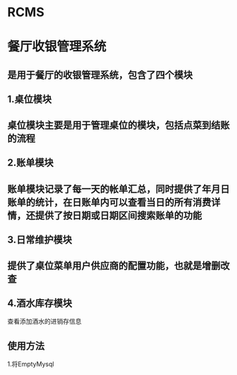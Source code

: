 # RCMS
餐厅收银管理系统<br>  
==
是用于餐厅的收银管理系统，包含了四个模块<br>  
1.桌位模块<br>  
---
  桌位模块主要是用于管理桌位的模块，包括点菜到结账的流程<br>  
2.账单模块<br>  
---
  账单模块记录了每一天的帐单汇总，同时提供了年月日账单的统计，在日账单内可以查看当日的所有消费详情，还提供了按日期或日期区间搜索账单的功能<br>  
3.日常维护模块<br>  
--
 提供了桌位菜单用户供应商的配置功能，也就是增删改查<br>  
4.酒水库存模块<br>  
 --
 查看添加酒水的进销存信息<br>  


使用方法<br>  
--
1.将EmptyMysql
